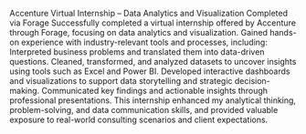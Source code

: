 Accenture Virtual Internship – Data Analytics and Visualization
Completed via Forage 
Successfully completed a virtual internship offered by Accenture through Forage, focusing on data analytics and visualization. Gained hands-on experience with industry-relevant tools and processes, including:
Interpreted business problems and translated them into data-driven questions.
Cleaned, transformed, and analyzed datasets to uncover insights using tools such as Excel and Power BI.
Developed interactive dashboards and visualizations to support data storytelling and strategic decision-making.
Communicated key findings and actionable insights through professional presentations.
This internship enhanced my analytical thinking, problem-solving, and data communication skills, and provided valuable exposure to real-world consulting scenarios and client expectations.


